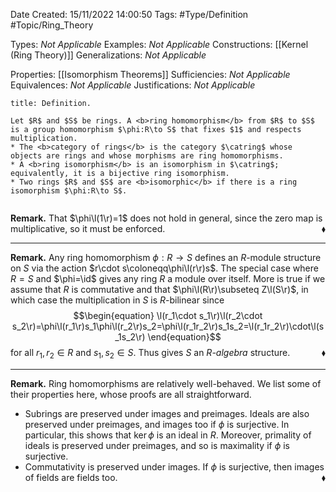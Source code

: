 <div class="topSpace"></div>

Date Created: 15/11/2022 14:00:50
Tags: #Type/Definition #Topic/Ring_Theory

Types: <i>Not Applicable</i>
Examples: <i>Not Applicable</i>
Constructions: [[Kernel (Ring Theory)]]
Generalizations: <i>Not Applicable</i>

Properties: [[Isomorphism Theorems]]
Sufficiencies: <i>Not Applicable</i>
Equivalences: <i>Not Applicable</i>
Justifications: <i>Not Applicable</i>

``` ad-Definition
title: Definition.

Let $R$ and $S$ be rings. A <b>ring homomorphism</b> from $R$ to $S$ is a group homomorphism $\phi:R\to S$ that fixes $1$ and respects multiplication.
* The <b>category of rings</b> is the category $\catring$ whose objects are rings and whose morphisms are ring homomorphisms.
* A <b>ring isomorphism</b> is an isomorphism in $\catring$; equivalently, it is a bijective ring isomorphism.
* Two rings $R$ and $S$ are <b>isomorphic</b> if there is a ring isomorphism $\phi:R\to S$.


```

<b>Remark.</b> That $\phi\l(1\r)=1$ does not hold in general, since the zero map is multiplicative, so it must be enforced.<span style="float:right;">$\blacklozenge$</span>

---

<b>Remark.</b> Any ring homomorphism $\phi:R\to S$ defines an $R$-module structure on $S$ via the action $r\cdot s\coloneqq\phi\l(r\r)s$. The special case where $R=S$ and $\phi=\id$ gives any ring $R$ a module over itself. More is true if we assume that $R$ is commutative and that $\phi\l(R\r)\subseteq Z\l(S\r)$, in which case the multiplication in $S$ is $R$-bilinear since
$$\begin{equation}
    \l(r_1\cdot s_1\r)\l(r_2\cdot s_2\r)=\phi\l(r_1\r)s_1\phi\l(r_2\r)s_2=\phi\l(r_1r_2\r)s_1s_2=\l(r_1r_2\r)\cdot\l(s_1s_2\r)
\end{equation}$$
for all $r_1,r_2\in R$ and $s_1,s_2\in S$. Thus gives $S$ an <i>$R$-algebra</i> structure.<span style="float:right;">$\blacklozenge$</span>

---

<b>Remark.</b> Ring homomorphisms are relatively well-behaved. We list some of their properties here, whose proofs are all straightforward.
* Subrings are preserved under images and preimages. Ideals are also preserved under preimages, and images too if $\phi$ is surjective. In particular, this shows that $\ker\phi$ is an ideal in $R$. Moreover, primality of ideals is preserved under preimages, and so is maximality if $\phi$ is surjective.
* Commutativity is preserved under images. If $\phi$ is surjective, then images of fields are fields too.<span style="float:right;">$\blacklozenge$</span>
